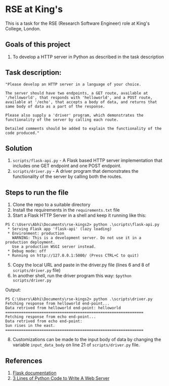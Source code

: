 # RSE at King's 
This is a task for the RSE (Research Software Engineer) role at King's College, London.

## Goals of this project
1. To develop a HTTP server in Python as described in the task description

## Task description:
```
"Please develop an HTTP server in a language of your choice. 

The server should have two endpoints, a GET route, available at '/helloworld', that responds with 'helloworld', and a POST route, available at '/echo', that accepts a body of data, and returns that same body of data as a part of the response. 

Please also supply a 'driver' program, which demonstrates the functionality of the server by calling each route. 

Detailed comments should be added to explain the functionality of the code produced." 
```

## Solution
1. `scripts/flask-api.py` - A Flask based HTTP server implementation that includes one GET endpoint and one POST endpoint.
2. `scripts/driver.py` - A driver program that demonstrates the functionality of the server by calling both the routes.


## Steps to run the file
1. Clone the repo to a suitable directory
2. Install the requirements in the `requirements.txt` file 
3. Start a Flask HTTP Server in a shell and keep it running like this:
```
PS C:\Users\Abhi\Documents\rse-kings2> python .\scripts\flask-api.py
 * Serving Flask app 'flask-api' (lazy loading)
 * Environment: production
   WARNING: This is a development server. Do not use it in a production deployment.
   Use a production WSGI server instead.
 * Debug mode: off
 * Running on http://127.0.0.1:5000/ (Press CTRL+C to quit)
```
5. Copy the local URL and paste in the driver.py file (lines 6 and 8 of `scripts/driver.py` file)
6. In another shell, run the driver program this way: `$python scripts/driver.py`

Output:
```
PS C:\Users\Abhi\Documents\rse-kings2> python .\scripts\driver.py
Fetching response from helloworld end-point...
Data retrived from helloworld end-point: helloworld
=============================================================
Fetching response from echo end-point...
Data retrived from echo end-point:
Sun rises in the east.
=============================================================
```
8. Customizations can be made to the input body of data by changing the variable `input_data_body` on line 21 of `scripts/driver.py` file.

## References
1. [Flask documentation](https://flask.palletsprojects.com/en/2.0.x/quickstart/)
2. [3 Lines of Python Code to Write A Web Server](https://towardsdatascience.com/3-lines-of-python-code-to-write-a-web-server-46a109666dbf)
